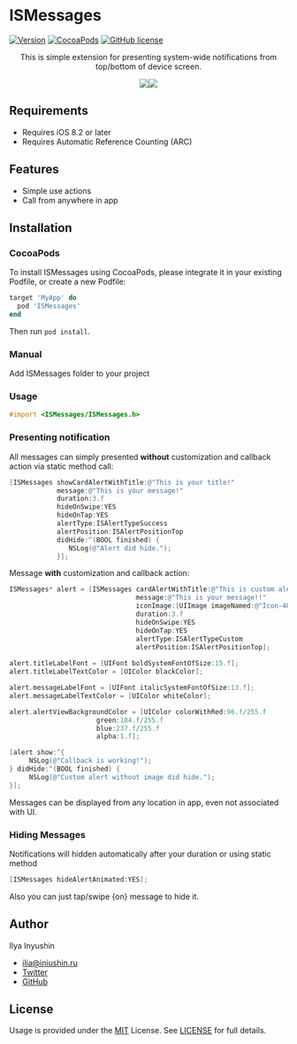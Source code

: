 # ISMessages
[![Version](https://img.shields.io/github/release/ilyainyushin/ISMessages.svg)](https://github.com/ilyainyushin/ISMessages/releases/latest/)
[![CocoaPods](https://img.shields.io/cocoapods/v/ISMessages.svg)](https://cocoapods.org/pods/ISMessages)
[![GitHub license](https://img.shields.io/badge/license-MIT-blue.svg)](https://raw.githubusercontent.com/ilyainyushin/ISMessages/master/LICENSE)

<p align="center">This is simple extension for presenting system-wide notifications from top/bottom of device screen.</p>

<p align="center"> 
<img src="https://i.imgur.com/EJn2r0u.png"><img src="https://i.imgur.com/EbSHVOL.png">
</p>


## Requirements

- Requires iOS 8.2 or later
- Requires Automatic Reference Counting (ARC)

## Features

- Simple use actions
- Call from anywhere in app

## Installation

### CocoaPods
To install ISMessages using CocoaPods, please integrate it in your existing Podfile, or create a new Podfile:

```ruby
target 'MyApp' do
  pod 'ISMessages'
end
```
Then run `pod install`.

### Manual

Add ISMessages folder to your project 


### Usage
```objective-c
#import <ISMessages/ISMessages.h>
```
### Presenting notification

All messages can simply presented **without** customization and callback action via static method call:
```objective-c
[ISMessages showCardAlertWithTitle:@"This is your title!" 
            message:@"This is your message!"  
            duration:3.f 
            hideOnSwipe:YES 
            hideOnTap:YES 
            alertType:ISAlertTypeSuccess 
            alertPosition:ISAlertPositionTop 
	    	didHide:^(BOOL finished) {
               NSLog(@"Alert did hide.");
            }];
```
Message **with** customization and callback action:
```objective-c
ISMessages* alert = [ISMessages cardAlertWithTitle:@"This is custom alert with callback"
                                message:@"This is your message!!"
                                iconImage:[UIImage imageNamed:@"Icon-40"]
                                duration:3.f
                                hideOnSwipe:YES
                                hideOnTap:YES
                                alertType:ISAlertTypeCustom
                                alertPosition:ISAlertPositionTop];
				
alert.titleLabelFont = [UIFont boldSystemFontOfSize:15.f];
alert.titleLabelTextColor = [UIColor blackColor];

alert.messageLabelFont = [UIFont italicSystemFontOfSize:13.f];
alert.messageLabelTextColor = [UIColor whiteColor];

alert.alertViewBackgroundColor = [UIColor colorWithRed:96.f/255.f 
					  green:184.f/255.f 
					  blue:237.f/255.f 
					  alpha:1.f];

[alert show:^{
     NSLog(@"Callback is working!");
} didHide:^(BOOL finished) {
     NSLog(@"Custom alert without image did hide.");
}];				
```

Messages can be displayed from any location in app, even not associated with UI. 

### Hiding Messages

Notifications will hidden automatically after your duration or using static method
```objective-c
[ISMessages hideAlertAnimated:YES];
```
Also you can just tap/swipe {on} message to hide it.

## Author
Ilya Inyushin

- <a href="mailto:ilia@iniushin.ru">ilia@iniushin.ru</a>
- <a href="http://twitter.com/trsaltn">Twitter</a>
- <a href="http://github.com/ilyainyushin">GitHub</a>

## License

Usage is provided under the <a href="http://opensource.org/licenses/MIT" target="_blank">MIT</a> License. See <a href="https://github.com/ilyainyushin/ISMEssages/blob/master/LICENSE">LICENSE</a> for full details.


